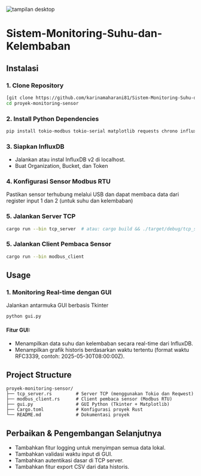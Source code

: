 ![tampilan desktop](https://github.com/user-attachments/assets/a3f42260-4af1-4e00-a4b6-46525553abd4)
# Sistem-Monitoring-Suhu-dan-Kelembaban
## Instalasi

### 1. Clone Repository
```bash
[git clone https://github.com/karinamaharani81/Sistem-Monitoring-Suhu-dan-Kelembaban
cd proyek-monitoring-sensor
```

### 2. Install Python Dependencies
```bash
pip install tokio-modbus tokio-serial matplotlib requests chrono influxdb-client tkinter serde reqwest
```

### 3. Siapkan InfluxDB
- Jalankan atau instal InfluxDB v2 di localhost.
- Buat Organization, Bucket, dan Token

### 4. Konfigurasi Sensor Modbus RTU
Pastikan sensor terhubung melalui USB dan dapat membaca data dari register input 1 dan 2 (untuk suhu dan kelembaban)

### 5. Jalankan Server TCP
```bash
cargo run --bin tcp_server  # atau: cargo build && ./target/debug/tcp_server
```

### 5. Jalankan Client Pembaca Sensor
```bash
cargo run --bin modbus_client
```

## Usage

### 1. Monitoring Real-time dengan GUI
Jalankan antarmuka GUI berbasis Tkinter
```bash
python gui.py
```
#### Fitur GUI:
- Menampilkan data suhu dan kelembaban secara real-time dari InfluxDB.
- Menampilkan grafik historis berdasarkan waktu tertentu (format waktu RFC3339, contoh: 2025-05-30T08:00:00Z).

## Project Structure
```
proyek-monitoring-sensor/
├── tcp_server.rs         # Server TCP (menggunakan Tokio dan Reqwest)
├── modbus_client.rs      # Client pembaca sensor (Modbus RTU)
├── gui.py                # GUI Python (Tkinter + Matplotlib)
├── Cargo.toml            # Konfigurasi proyek Rust
└── README.md             # Dokumentasi proyek
```

## Perbaikan & Pengembangan Selanjutnya
- Tambahkan fitur logging untuk menyimpan semua data lokal.
- Tambahkan validasi waktu input di GUI.
- Tambahkan autentikasi dasar di TCP server.
- Tambahkan fitur export CSV dari data historis.
